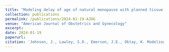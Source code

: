 ```yaml
---
title: "Modeling delay of age of natural menopause with planned tissue cryopreservation and autologous transplantation."
collection: publications
permalink: /publications/2024-01-19-AJOG
venue: "American Journal of Obstetrics and Gynecology"
excerpt:
date: 2024-01-19
paperurl:
citation: 'Johnson, J., Lawley, S.D., Emerson, J.E., Oktay, K. Modeling delay of age of natural menopause with planned tissue cryopreservation and autologous transplantation. Manuscript in press, AJOG (2024).'
---
```

